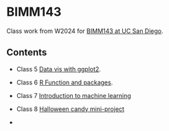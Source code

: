 # BIMM143
Class work from W2024 for [BIMM143 at UC San Diego](https://bioboot.github.io/bimm143_W24/).

## Contents 

- Class 5 [Data vis with ggplot2](https://github.com/ahayashi123/BIMM143/blob/main/Class%205/Class05.pdf).
  
- Class 6 [R Function and packages]().

- Class 7 [Introduction to machine learning]()

- Class 8 [Halloween candy mini-project]()

- 
